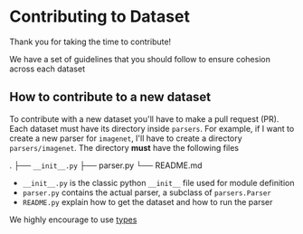 # Contributing to Dataset

Thank you for taking the time to contribute!

We have a set of guidelines that you should follow to ensure cohesion across each dataset

## How to contribute to a new dataset

To contribute with a new dataset you'll have to make a pull request (PR). Each dataset must have its directory inside `parsers`. For example, if I want to create a new parser for `imagenet`, I'll have to create a directory `parsers/imagenet`. The directory **must** have the following files

.
├── `__init__.py`
├── parser.py
└── README.md

- `__init__.py` is the classic python `__init__` file used for module definition
- `parser.py` contains the actual parser, a subclass of `parsers.Parser`
- `README.py` explain how to get the dataset and how to run the parser

We highly encourage to use [types](https://docs.python.org/3/library/stdtypes.html)
